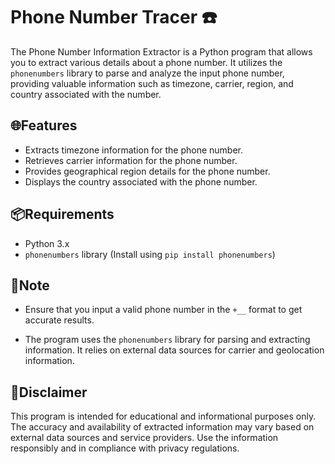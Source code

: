 # Phone Number Tracer ☎️

The Phone Number Information Extractor is a Python program that allows you to extract various details about a phone number. It utilizes the `phonenumbers` library to parse and analyze the input phone number, providing valuable information such as timezone, carrier, region, and country associated with the number.

## 🌐Features

- Extracts timezone information for the phone number.
- Retrieves carrier information for the phone number.
- Provides geographical region details for the phone number.
- Displays the country associated with the phone number.

## 📦Requirements

- Python 3.x
- `phonenumbers` library (Install using `pip install phonenumbers`)

## 📕Note

- Ensure that you input a valid phone number in the `+__` format to get accurate results.

- The program uses the `phonenumbers` library for parsing and extracting information. It relies on external data sources for carrier and geolocation information.

## 🛑Disclaimer

This program is intended for educational and informational purposes only. The accuracy and availability of extracted information may vary based on external data sources and service providers. Use the information responsibly and in compliance with privacy regulations.
